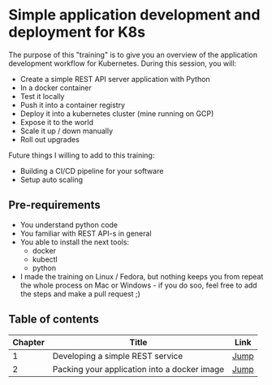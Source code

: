 # Simple application development and deployment for K8s
The purpose of this "training" is to give you an overview of the application development workflow for Kubernetes.
During this session, you will:
 - Create a simple REST API server application with Python
 - In a docker container
 - Test it locally
 - Push it into a container registry
 - Deploy it into a kubernetes cluster (mine running on GCP)
 - Expose it to the world
 - Scale it up / down manually
 - Roll out upgrades

Future things I willing to add to this training:
  - Building a CI/CD pipeline for your software
  - Setup auto scaling


## Pre-requirements
 - You understand python code
 - You familiar with REST API-s in general
 - You able to install the next tools:
   - docker
   - kubectl
   - python
 - I made the training on Linux / Fedora, but nothing keeps you from repeat the whole process on Mac or Windows - if you do soo, feel free to add the steps and make a pull request ;)

## Table of contents

| Chapter | Title | Link |
|---------|-------|----- |
|    1    | Developing a simple REST service |[Jump](./Chapter-1/Chapter1.md) |
|    2    | Packing your application into a docker image |[Jump](./Chapter-2/Chapter2.md) |
